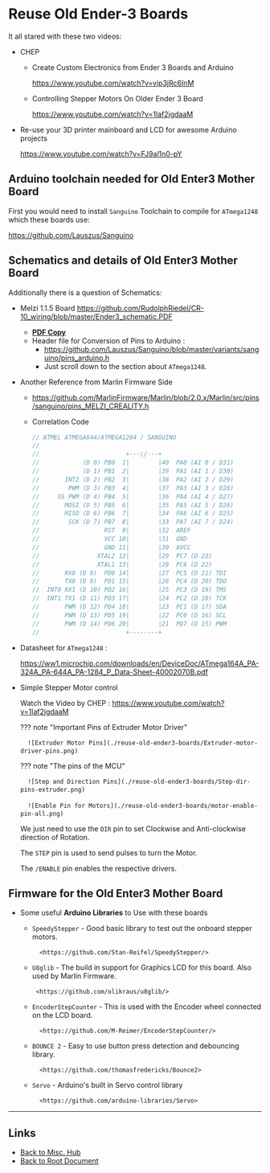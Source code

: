 # Reuse Old Ender-3 Boards

It all stared with these two videos:

- CHEP
    - Create Custom Electronics from Ender 3 Boards and Arduino

        <https://www.youtube.com/watch?v=vip3jRc6InM>

    - Controlling Stepper Motors On Older Ender 3 Board

        <https://www.youtube.com/watch?v=1laf2jgdaaM>

- Re-use your 3D printer mainboard and LCD for awesome Arduino projects

    <https://www.youtube.com/watch?v=FJ9al1n0-pY>


## Arduino toolchain needed for Old Enter3 Mother Board

First you would need to install `Sanguino` Toolchain to compile for `ATmega1248` which these boards use:

<https://github.com/Lauszus/Sanguino>


## Schematics and details of Old Enter3 Mother Board

Additionally there is a question of Schematics:

- Melzi 1.1.5 Board <https://github.com/RudolphRiedel/CR-10_wiring/blob/master/Ender3_schematic.PDF>
    - **[PDF Copy](./reuse-old-ender3-boards/Ender3_schematic-v1.1.5.PDF)**
    - Header file for Conversion of Pins to Arduino :
        - <https://github.com/Lauszus/Sanguino/blob/master/variants/sanguino/pins_arduino.h>
        - Just scroll down to the section about `ATmega1248`.

- Another Reference from Marlin Firmware Side
    - <https://github.com/MarlinFirmware/Marlin/blob/2.0.x/Marlin/src/pins/sanguino/pins_MELZI_CREALITY.h>
    - Correlation Code

        ```c
        // ATMEL ATMEGA644/ATMEGA1284 / SANGUINO
        //
        //                        +---\/---+
        //            (D 0) PB0  1|        |40  PA0 (AI 0 / D31)
        //            (D 1) PB1  2|        |39  PA1 (AI 1 / D30)
        //       INT2 (D 2) PB2  3|        |38  PA2 (AI 2 / D29)
        //        PWM (D 3) PB3  4|        |37  PA3 (AI 3 / D28)
        //     SS PWM (D 4) PB4  5|        |36  PA4 (AI 4 / D27)
        //       MOSI (D 5) PB5  6|        |35  PA5 (AI 5 / D26)
        //       MISO (D 6) PB6  7|        |34  PA6 (AI 6 / D25)
        //        SCK (D 7) PB7  8|        |33  PA7 (AI 7 / D24)
        //                  RST  9|        |32  AREF
        //                  VCC 10|        |31  GND
        //                  GND 11|        |30  AVCC
        //                XTAL2 12|        |29  PC7 (D 23)
        //                XTAL1 13|        |28  PC6 (D 22)
        //       RX0 (D 8)  PD0 14|        |27  PC5 (D 21) TDI
        //       TX0 (D 9)  PD1 15|        |26  PC4 (D 20) TDO
        //  INT0 RX1 (D 10) PD2 16|        |25  PC3 (D 19) TMS
        //  INT1 TX1 (D 11) PD3 17|        |24  PC2 (D 18) TCK
        //       PWM (D 12) PD4 18|        |23  PC1 (D 17) SDA
        //       PWM (D 13) PD5 19|        |22  PC0 (D 16) SCL
        //       PWM (D 14) PD6 20|        |21  PD7 (D 15) PWM
        //                        +--------+
        ```

- Datasheet for `ATmega1248` :

    <https://ww1.microchip.com/downloads/en/DeviceDoc/ATmega164A_PA-324A_PA-644A_PA-1284_P_Data-Sheet-40002070B.pdf>

- Simple Stepper Motor control

    Watch the Video by CHEP : <https://www.youtube.com/watch?v=1laf2jgdaaM>

    ??? note "Important Pins of Extruder Motor Driver"

        ![Extruder Motor Pins](./reuse-old-ender3-boards/Extruder-motor-driver-pins.png)

    ??? note "The pins of the MCU"

        ![Step and Direction Pins](./reuse-old-ender3-boards/Step-dir-pins-extruder.png)

        ![Enable Pin for Motors](./reuse-old-ender3-boards/motor-enable-pin-all.png)

    We just need to use the `DIR` pin to set Clockwise and Anti-clockwise direction of Rotation.

    The `STEP` pin is used to send pulses to turn the Motor.

    The `/ENABLE` pin enables the respective drivers.

## Firmware for the Old Enter3 Mother Board

- Some useful **Arduino Libraries** to Use with these boards
    - `SpeedyStepper` - Good basic library to test out the onboard stepper motors.

            <https://github.com/Stan-Reifel/SpeedyStepper/>

    -  `U8glib` - The build in support for Graphics LCD for this board. Also used by Marlin Firmware.

            <https://github.com/olikraus/u8glib/>

    - `EncoderStepCounter` - This is used with the Encoder wheel connected on the LCD board.

            <https://github.com/M-Reimer/EncoderStepCounter/>

    - `BOUNCE 2` - Easy to use button press detection and debouncing library.

            <https://github.com/thomasfredericks/Bounce2>

    - `Servo` - Arduino's built in Servo control library

            <https://github.com/arduino-libraries/Servo>


----
<!-- Footer Begins Here -->
## Links

- [Back to Misc. Hub](./README.md)
- [Back to Root Document](../README.md)
